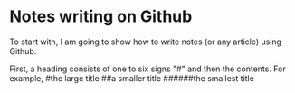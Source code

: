 # Notes writing on Github

To start with, I am going to show how to write notes (or any article) using Github.

First, a heading consists of one to six signs "#" and then the contents.  For example, 
#the large title
##a smaller title
######the smallest title
